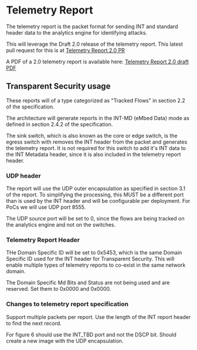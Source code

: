 # Telemetry Report

The telemetry report is the packet format for sending INT and standard header data to the analytics engine for identifying attacks.

This will leverage the Draft 2.0 release of the telemetry report.  This latest pull request for this is at [Telemetry Report 2.0 PR](https://github.com/p4lang/p4-applications/pull/61)

A PDF of a 2.0 telemetry report is available here: [Telemetry Report 2.0 draft PDF](https://github.com/cablelabs/transparent-security/wiki/attachments/telemetry_report.pdf)

## Transparent Security usage

These reports will of a type categorized as "Tracked Flows" in section 2.2 of the specification.

The architecture will generate reports in the INT-MD (eMbed Data) mode as defined in section 2.4.2 of the specification.

The sink switch, which is also known as the core or edge switch, is the egress switch with removes the INT header from the packet and generates the telemetry report.  It is not required for this switch to add it's INT data to the INT Metadata header, since it is also included in the telemetry report header.

### UDP header

The report will use the UDP outer encapsulation as specified in section 3.1 of the report.  To simplifying the processing, this MUST be a different port than is used by the INT header and will be configurable per deployment.  For PoCs we will use UDP port 8555.

The UDP source port will be set to 0, since the flows are being tracked on the analytics engine and not on the switches.

### Telemetry Report Header

THe Domain Specific ID will be set to 0x5453, which is the same Domain Specific ID used for the INT header for Transparent Security.  This will enable multiple types of telemetry reports to co-exist in the same network domain.

The Domain Specific Md Bits and Status are not being used and are reserved.  Set them to 0x0000 and 0x0000.

### Changes to telemetry report specification

Support multiple packets per report.  Use the length of the INT report header to find the next record.

For figure 6 should use the INT_TBD port and not the DSCP bit.  Should create a new image with the UDP encapsulation.
